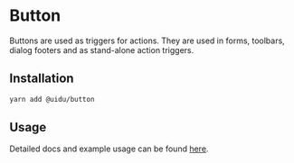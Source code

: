 # Button

Buttons are used as triggers for actions. They are used in forms, toolbars,
dialog footers and as stand-alone action triggers.

## Installation

```sh
yarn add @uidu/button
```

## Usage

Detailed docs and example usage can be found [here](https://uidu.atlassian.com/packages/core/button).
